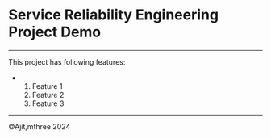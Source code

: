 # Service Reliability Engineering Project Demo 
---
This project has following features:
- 1. Feature 1
  2. Feature 2
  3. Feature 3
--- 
&copy;Ajit,mthree 2024
